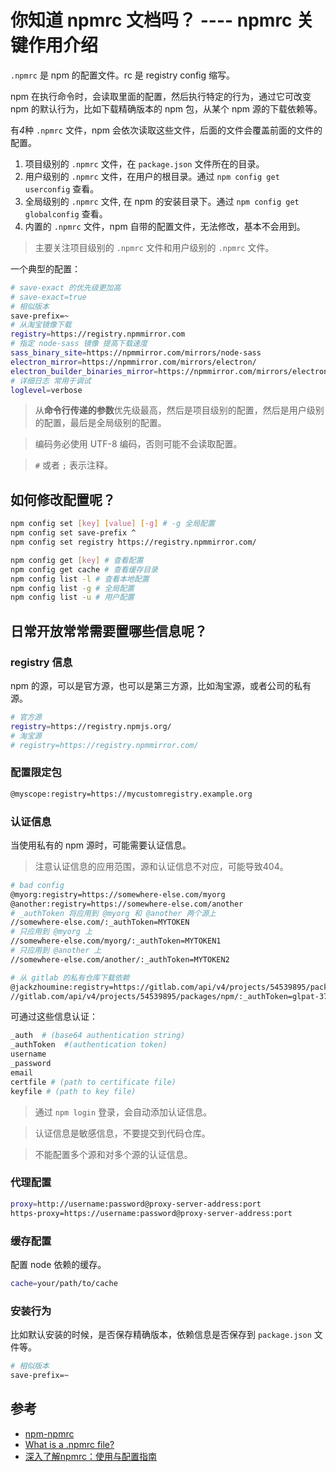 # 你知道 npmrc 文档吗？ ---- npmrc 关键作用介绍

`.npmrc` 是 npm 的配置文件。rc 是 registry config 缩写。

npm 在执行命令时，会读取里面的配置，然后执行特定的行为，通过它可改变 npm 的默认行为，比如下载精确版本的 npm 包，从某个 npm 源的下载依赖等。

有*4*种 `.npmrc` 文件，npm 会依次读取这些文件，后面的文件会覆盖前面的文件的配置。

1. 项目级别的 `.npmrc` 文件，在 `package.json` 文件所在的目录。
2. 用户级别的 `.npmrc` 文件，在用户的根目录。通过 `npm config get userconfig` 查看。
3. 全局级别的 `.npmrc` 文件, 在 npm 的安装目录下。通过 `npm config get globalconfig` 查看。
4. 内置的 `.npmrc` 文件，npm 自带的配置文件，无法修改，基本不会用到。

> 主要关注项目级别的 `.npmrc` 文件和用户级别的 `.npmrc` 文件。

一个典型的配置：

```bash
# save-exact 的优先级更加高
# save-exact=true
# 相似版本
save-prefix=~
# 从淘宝镜像下载
registry=https://registry.npmmirror.com
# 指定 node-sass 镜像 提高下载速度
sass_binary_site=https://npmmirror.com/mirrors/node-sass
electron_mirror=https://npmmirror.com/mirrors/electron/
electron_builder_binaries_mirror=https://npmmirror.com/mirrors/electron-builder-binaries/
# 详细日志 常用于调试
loglevel=verbose
```

> 从**命令行传递的参数**优先级最高，然后是项目级别的配置，然后是用户级别的配置，最后是全局级别的配置。

> 编码务必使用 UTF-8 编码，否则可能不会读取配置。

> `#` 或者 `;` 表示注释。

## 如何修改配置呢？

```bash
npm config set [key] [value] [-g] # -g 全局配置
npm config set save-prefix ^
npm config set registry https://registry.npmmirror.com/

npm config get [key] # 查看配置
npm config get cache # 查看缓存目录
npm config list -l # 查看本地配置
npm config list -g # 全局配置
npm config list -u # 用户配置
```

## 日常开放常常需要置哪些信息呢？

### registry 信息

npm 的源，可以是官方源，也可以是第三方源，比如淘宝源，或者公司的私有源。

```bash
# 官方源
registry=https://registry.npmjs.org/
# 淘宝源
# registry=https://registry.npmmirror.com/
```

### 配置限定包

```bash
@myscope:registry=https://mycustomregistry.example.org
```

### 认证信息

当使用私有的 npm 源时，可能需要认证信息。

> 注意认证信息的应用范围，源和认证信息不对应，可能导致404。

```bash
# bad config
@myorg:registry=https://somewhere-else.com/myorg
@another:registry=https://somewhere-else.com/another
# _authToken 将应用到 @myorg 和 @another 两个源上
//somewhere-else.com/:_authToken=MYTOKEN
# 只应用到 @myorg 上
//somewhere-else.com/myorg/:_authToken=MYTOKEN1
# 只应用到 @another 上
//somewhere-else.com/another/:_authToken=MYTOKEN2

# 从 gitlab 的私有仓库下载依赖
@jackzhoumine:registry=https://gitlab.com/api/v4/projects/54539895/packages/npm/
//gitlab.com/api/v4/projects/54539895/packages/npm/:_authToken=glpat-3759QXSo9Pz9FxGe12324
```

可通过这些信息认证：

```bash
_auth  # (base64 authentication string)
_authToken  #(authentication token)
username
_password
email
certfile # (path to certificate file)
keyfile # (path to key file)
```

> 通过 `npm login` 登录，会自动添加认证信息。

> 认证信息是敏感信息，不要提交到代码仓库。

> 不能配置多个源和对多个源的认证信息。

### 代理配置

```bash
proxy=http://username:password@proxy-server-address:port
https-proxy=https://username:password@proxy-server-address:port
```

### 缓存配置

配置 node 依赖的缓存。

```bash
cache=your/path/to/cache
```

### 安装行为

比如默认安装的时候，是否保存精确版本，依赖信息是否保存到 `package.json` 文件等。

```bash
# 相似版本
save-prefix=~
```

## 参考

* [npm-npmrc](https://docs.npmjs.com/cli/v10/configuring-npm/npmrc)
* [What is a .npmrc file?](https://medium.com/@pmmanav/what-is-a-npmrc-file-e7bd40bff3f0)
* [深入了解npmrc：使用与配置指南](https://zhuanlan.zhihu.com/p/651477901)
